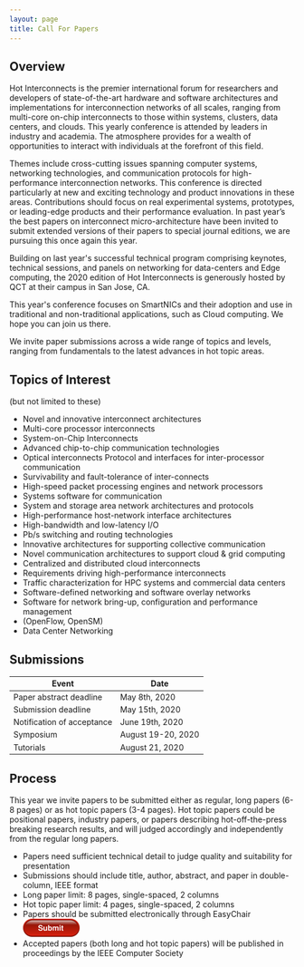 ```yaml
---
layout: page
title: Call For Papers
---
```

## Overview

Hot Interconnects is the premier international forum for researchers and developers of state-of-the-art hardware and software architectures and implementations for interconnection networks of all scales, ranging from multi-core on-chip interconnects to those within systems, clusters, data centers, and clouds.  This yearly conference is attended by leaders in industry and academia. The atmosphere provides for a wealth of opportunities to interact with individuals at the forefront of this field.

Themes include cross-cutting issues spanning computer systems, networking technologies, and communication protocols for high-performance interconnection networks. This conference is directed particularly at new and exciting technology and product innovations in these areas.  Contributions should focus on real experimental systems, prototypes, or leading-edge products and their performance evaluation. In past year’s the best papers on interconnect micro-architecture have been invited to submit extended versions of their papers to special journal editions, we are pursuing this once again this year.

Building on last year's successful technical program comprising keynotes, technical sessions, and panels on networking for data-centers and Edge computing, the 2020 edition of Hot Interconnects is generously hosted by QCT at their campus in San Jose, CA.

This year's conference focuses on SmartNICs and their adoption and use in traditional and non-traditional applications, such as Cloud computing. We hope you can join us there.

We invite paper submissions across a wide range of topics and levels, ranging from fundamentals to the latest advances in hot topic areas.

## Topics of Interest

(but not limited to these)

* Novel and innovative interconnect architectures
* Multi-core processor interconnects
* System-on-Chip Interconnects
* Advanced chip-to-chip communication technologies
* Optical interconnects Protocol and interfaces for inter-processor communication
* Survivability and fault-tolerance of inter-connects
* High-speed packet processing engines and network processors
* Systems software for communication
* System and storage area network architectures and protocols
* High-performance host-network interface architectures
* High-bandwidth and low-latency I/O
* Pb/s switching and routing technologies
* Innovative architectures for supporting collective communication
* Novel communication architectures to support cloud & grid computing
* Centralized and distributed cloud interconnects
* Requirements driving high-performance interconnects
* Traffic characterization for HPC systems and commercial data centers
* Software-defined networking and software overlay networks
* Software for network bring-up, configuration and performance management
* (OpenFlow, OpenSM)
* Data Center Networking

## Submissions

| Event                      | Date               |
| -------------------------- | ------------------ |
| Paper abstract deadline    | May 8th, 2020      |
| Submission deadline        | May 15th, 2020     |
| Notification of acceptance | June 19th, 2020    |
| Symposium                  | August 19-20, 2020 |
| Tutorials                  | August 21, 2020    |


## Process

This year we invite papers to be submitted either as regular, long papers (6-8 pages) or as hot topic papers (3-4 pages). Hot topic papers could be positional papers, industry papers, or papers describing hot-off-the-press breaking research results, and will judged accordingly and independently from the regular long papers.

* Papers need sufficient technical detail to judge quality and suitability for presentation
* Submissions should include title, author, abstract, and paper in double-column, IEEE format
* Long paper limit: 8 pages, single-spaced, 2 columns
* Hot topic paper limit: 4 pages, single-spaced, 2 columns
* Papers should be submitted electronically through EasyChair [![Submit Paper](img/red-submit-button-md.png)](https://easychair.org/my/conference?conf=hoti27#)
* Accepted papers (both long and hot topic papers) will be published in proceedings by the IEEE Computer Society
